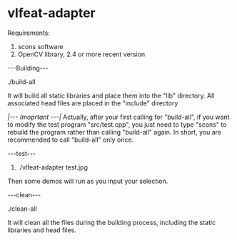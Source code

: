 vlfeat-adapter
==============

Requirements:
1. scons software
2. OpenCV library, 2.4 or more recent version

---Building---

./build-all

It will build all static libraries and place them into the "lib" directory.
All associated head files are placed in the "include" directory

*|--- Imoprtant ---|*
Actually, after your first calling for "build-all", if you want to modify the test program "src/test.cpp",
you just need to type "scons" to rebuild the program rather than calling "build-all" again.
In short, you are recommended to call "build-all" only once. 

---test---
1. ./vlfeat-adapter test.jpg

Then some demos will run as you input your selection.

---clean---

./clean-all

It will clean all the files during the building process, including the static libraries and head files.

